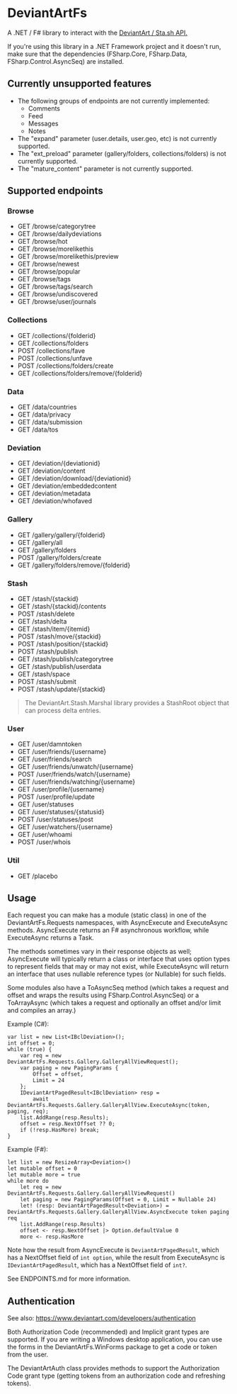 # DeviantArtFs

A .NET / F# library to interact with the [DeviantArt / Sta.sh API.](https://www.deviantart.com/developers/http/v1/20160316)

If you're using this library in a .NET Framework project and it doesn't run, make sure that the dependencies (FSharp.Core, FSharp.Data, FSharp.Control.AsyncSeq) are installed.

## Currently unsupported features

* The following groups of endpoints are not currently implemented:
  * Comments
  * Feed
  * Messages
  * Notes
* The "expand" parameter (user.details, user.geo, etc) is not currently supported.
* The "ext_preload" parameter (gallery/folders, collections/folders) is not currently supported.
* The "mature_content" parameter is not currently supported.

## Supported endpoints

### Browse

* GET /browse/categorytree
* GET /browse/dailydeviations
* GET /browse/hot
* GET /browse/morelikethis
* GET /browse/morelikethis/preview
* GET /browse/newest
* GET /browse/popular
* GET /browse/tags
* GET /browse/tags/search
* GET /browse/undiscovered
* GET /browse/user/journals

### Collections

* GET /collections/{folderid}
* GET /collections/folders
* POST /collections/fave
* POST /collections/unfave
* POST /collections/folders/create
* GET /collections/folders/remove/{folderid} 	

### Data

* GET /data/countries
* GET /data/privacy
* GET /data/submission
* GET /data/tos

### Deviation

* GET /deviation/{deviationid}
* GET /deviation/content
* GET /deviation/download/{deviationid}
* GET /deviation/embeddedcontent
* GET /deviation/metadata
* GET /deviation/whofaved

### Gallery

* GET /gallery/gallery/{folderid}
* GET /gallery/all
* GET /gallery/folders
* POST /gallery/folders/create
* GET /gallery/folders/remove/{folderid}

### Stash

* GET /stash/{stackid}
* GET /stash/{stackid}/contents
* POST /stash/delete
* GET /stash/delta
* GET /stash/item/{itemid}
* POST /stash/move/{stackid}
* POST /stash/position/{stackid}
* POST /stash/publish
* GET /stash/publish/categorytree
* GET /stash/publish/userdata
* GET /stash/space
* POST /stash/submit
* POST /stash/update/{stackid}

> The DeviantArt.Stash.Marshal library provides a StashRoot object that can process delta entries.

### User

* GET /user/damntoken
* GET /user/friends/{username}
* GET /user/friends/search
* GET /user/friends/unwatch/{username}
* POST /user/friends/watch/{username}
* GET /user/friends/watching/{username}
* GET /user/profile/{username}
* POST /user/profile/update
* GET /user/statuses
* GET /user/statuses/{statusid}
* POST /user/statuses/post
* GET /user/watchers/{username}
* GET /user/whoami
* POST /user/whois

### Util

* GET /placebo

## Usage

Each request you can make has a module (static class) in one of the
DeviantArtFs.Requests namespaces, with AsyncExecute and ExecuteAsync methods.
AsyncExecute returns an F# asynchronous workflow, while ExecuteAsync returns a
Task<T>.

The methods sometimes vary in their response objects as well; AsyncExecute
will typically return a class or interface that uses option types to
represent fields that may or may not exist, while ExecuteAsync will return an
interface that uses nullable reference types (or Nullable<T>) for such fields.

Some modules also have a ToAsyncSeq method (which takes a request and offset
and wraps the results using FSharp.Control.AsyncSeq) or a ToArrayAsync (which
takes a request and optionally an offset and/or limit and compiles an array.)

Example (C#):

    var list = new List<IBclDeviation>();
    int offset = 0;
    while (true) {
        var req = new DeviantArtFs.Requests.Gallery.GalleryAllViewRequest();
        var paging = new PagingParams {
            Offset = offset,
            Limit = 24
        };
        IDeviantArtPagedResult<IBclDeviation> resp =
            await DeviantArtFs.Requests.Gallery.GalleryAllView.ExecuteAsync(token, paging, req);
        list.AddRange(resp.Results);
        offset = resp.NextOffset ?? 0;
        if (!resp.HasMore) break;
    }

Example (F#):

    let list = new ResizeArray<Deviation>()
    let mutable offset = 0
    let mutable more = true
    while more do
        let req = new DeviantArtFs.Requests.Gallery.GalleryAllViewRequest()
        let paging = new PagingParams(Offset = 0, Limit = Nullable 24)
        let! (resp: DeviantArtPagedResult<Deviation>) = DeviantArtFs.Requests.Gallery.GalleryAllView.AsyncExecute token paging req
        list.AddRange(resp.Results)
        offset <- resp.NextOffset |> Option.defaultValue 0
        more <- resp.HasMore

Note how the result from AsyncExecute is `DeviantArtPagedResult`, which has a NextOffset field of `int option`,
while the result from ExecuteAsync is `IDeviantArtPagedResult`, which has a NextOffset field of `int?`.

See ENDPOINTS.md for more information.

## Authentication

See also: https://www.deviantart.com/developers/authentication

Both Authorization Code (recommended) and Implicit grant types are supported.
If you are writing a Windows desktop application, you can use the forms in the DeviantArtFs.WinForms package to get a code or token from the user.

The DeviantArtAuth class provides methods to support the Authorization Code grant type (getting tokens from an authorization code and refreshing tokens).
